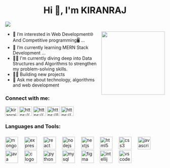 <!---
KIRANRAJ017/KIRANRAJ017 is a ✨ special ✨ repository because its `README.md` (this file) appears on your GitHub profile.
You can click the Preview link to take a look at your changes.
--->
<h1 align="center">Hi 👋, I'm KIRANRAJ</h1>

<img align="left" src="https://visitor-badge.laobi.icu/badge?page_id=1204.1204&left_text=Profile%20views"  /><br/>

<img align="right" height="200" src="https://media.giphy.com/media/v1.Y2lkPTc5MGI3NjExM3RiNWxlZGo1NDllMmhndWlsN3NzbTA1ejVqYWxpMmVyZzk0ejF5aiZlcD12MV9pbnRlcm5hbF9naWZfYnlfaWQmY3Q9Zw/l3q2WMhNcyFOWP280/giphy.gif"  />

- 👀 I’m interested in Web Development🌐 And Competitive programming🖥️ ...
- 🌱 I’m currently learning MERN Stack Development ...
- 🧑‍💼 I'm currently diving deep into Data Structures and Algorithms to strengthen my problem-solving skills.
- 🧑‍💻 Building new projects
- 💬 Ask me about technology, algorithms and web development

<h3 align="left">Connect with me:</h3>
<p align="left">
<a href="https://twitter.com/kiranraj_017" target="blank"><img align="center" src="https://raw.githubusercontent.com/rahuldkjain/github-profile-readme-generator/master/src/images/icons/Social/twitter.svg" alt="kiranraj_017" height="30" width="40" /></a>
<a href="https://www.linkedin.com/in/kiranraj-b-2334a8239/" target="blank"><img align="center" src="https://raw.githubusercontent.com/rahuldkjain/github-profile-readme-generator/master/src/images/icons/Social/linked-in-alt.svg" alt="https://www.linkedin.com/in/kiranraj-b-2334a8239/" height="30" width="40" /></a>
<a href="https://stackoverflow.com/users/24876361/kiran-raj-b" target="blank"><img align="center" src="https://raw.githubusercontent.com/rahuldkjain/github-profile-readme-generator/master/src/images/icons/Social/stack-overflow.svg" alt="https://stackoverflow.com/users/24876361/kiran-raj-b" height="30" width="40" /></a>
<a href="https://leetcode.com/u/kiranraj_017/" target="blank"><img align="center" src="https://raw.githubusercontent.com/rahuldkjain/github-profile-readme-generator/master/src/images/icons/Social/leet-code.svg" alt="https://leetcode.com/u/kiranraj_017/" height="30" width="40" /></a>
<a href="https://www.geeksforgeeks.org/user/bkiranrheft/" target="blank"><img align="center" src="https://raw.githubusercontent.com/rahuldkjain/github-profile-readme-generator/master/src/images/icons/Social/geeks-for-geeks.svg" alt="https://www.geeksforgeeks.org/user/bkiranrheft/" height="30" width="40" /></a>
</p>

<h3 align="left">Languages and Tools:</h3>

###

<div align="left">
  <img src="https://cdn.jsdelivr.net/gh/devicons/devicon/icons/mongodb/mongodb-original.svg" height="40" alt="mongodb logo"  />
  <img width="12" />
  <img src="https://cdn.jsdelivr.net/gh/devicons/devicon/icons/express/express-original.svg" height="40" alt="express logo"  />
  <img width="12" />
  <img src="https://cdn.jsdelivr.net/gh/devicons/devicon/icons/react/react-original.svg" height="40" alt="react logo"  />
  <img width="12" />
  <img src="https://cdn.jsdelivr.net/gh/devicons/devicon/icons/nodejs/nodejs-original.svg" height="40" alt="nodejs logo"  />
  <img width="12" />
  <img src="https://cdn.jsdelivr.net/gh/devicons/devicon/icons/nextjs/nextjs-original.svg" height="40" alt="nextjs logo"  />
  <img width="12" />
  <img src="https://cdn.jsdelivr.net/gh/devicons/devicon/icons/html5/html5-original.svg" height="40" alt="html5 logo"  />
  <img width="12" />
  <img src="https://cdn.jsdelivr.net/gh/devicons/devicon/icons/css3/css3-original.svg" height="40" alt="css3 logo"  />
  <img width="12" />
  <img src="https://cdn.jsdelivr.net/gh/devicons/devicon/icons/javascript/javascript-original.svg" height="40" alt="javascript logo"  />
  <img width="12" />
  <img src="https://cdn.jsdelivr.net/gh/devicons/devicon/icons/java/java-original.svg" height="40" alt="java logo"  />
  <img width="12" />
  <img src="https://cdn.jsdelivr.net/gh/devicons/devicon/icons/c/c-original.svg" height="40" alt="c logo"  />
  <img width="12" />
  <img src="https://cdn.jsdelivr.net/gh/devicons/devicon/icons/python/python-original.svg" height="40" alt="python logo"  />
  <img width="12" />
  <img src="https://cdn.jsdelivr.net/gh/devicons/devicon/icons/mysql/mysql-original.svg" height="40" alt="mysql logo"  />
  <img width="12" />
  <img src="https://cdn.jsdelivr.net/gh/devicons/devicon/icons/figma/figma-original.svg" height="40" alt="figma logo"  />
  <img width="12" />
  <img src="https://cdn.jsdelivr.net/gh/devicons/devicon/icons/intellij/intellij-original.svg" height="40" alt="intellij logo"  />
  <img width="12" />
  <img src="https://cdn.jsdelivr.net/gh/devicons/devicon/icons/vscode/vscode-original.svg" height="40" alt="vscode logo"  />
</div>



